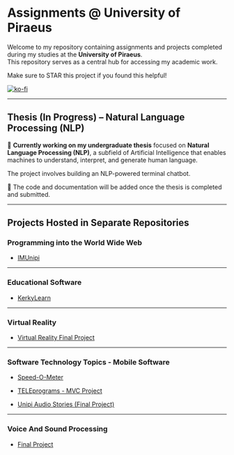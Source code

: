 # Assignments @ University of Piraeus

Welcome to my repository containing assignments and projects completed during my studies at the **University of Piraeus**.  
This repository serves as a central hub for accessing my academic work.

Make sure to STAR this project if you found this helpful!

[![ko-fi](https://ko-fi.com/img/githubbutton_sm.svg)](https://ko-fi.com/A0A31EYOSW)

---

## Thesis (In Progress) – Natural Language Processing (NLP)

🚧 **Currently working on my undergraduate thesis** focused on **Natural Language Processing (NLP)**, a subfield of Artificial Intelligence that enables machines to understand, interpret, and generate human language.

The project involves building an NLP-powered terminal chatbot.

📝 The code and documentation will be added once the thesis is completed and submitted.

---

## Projects Hosted in Separate Repositories

### Programming into the World Wide Web
- [IMUnipi](https://github.com/geo-di/IMUnipi)  

---

### Educational Software
- [KerkyLearn](https://github.com/geo-di/KerkyLearn)

---

###  Virtual Reality
- [Virtual Reality Final Project](https://github.com/spirosvl999/Virtual_Reality_Final)  

---

### Software Technology Topics - Mobile Software
- [Speed-O-Meter](https://github.com/spirosvl999/Speed-o-meter)  

- [TELEprograms - MVC Project](https://github.com/spirosvl999/TELEprograms)  

- [Unipi Audio Stories (Final Project)](https://github.com/spirosvl999/Unipi_Audio_Stories)  

---

### Voice And Sound Processing
- [Final Project](https://github.com/spirosvl999/voice_and_audio_processing)

